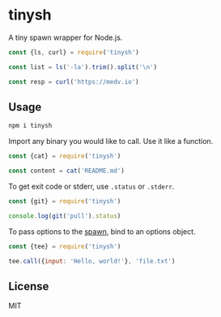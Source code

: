 # tinysh

A tiny spawn wrapper for Node.js.

```js
const {ls, curl} = require('tinysh')

const list = ls('-la').trim().split('\n')

const resp = curl('https://medv.io')
```

## Usage

```sh
npm i tinysh
```

Import any binary you would like to call. Use it like a function.

```js
const {cat} = require('tinysh')

const content = cat('README.md')
```

To get exit code or stderr, use `.status` or `.stderr`.

```js
const {git} = require('tinysh')

console.log(git('pull').status)
```

To pass options to the [spawn], bind to an options object.

```js
const {tee} = require('tinysh')

tee.call({input: 'Hello, world!'}, 'file.txt')
```

## License

MIT

[spawn]: https://nodejs.org/api/child_process.html#child_processspawncommand-args-options
